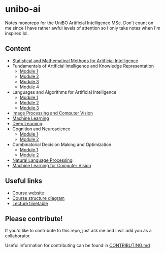 # unibo-ai

Notes monorepo for the UniBO Artificial Intelligence MSc. Don't count on me since I have rather awful levels of attention so I only take notes when I'm inspired lol.

## Content

- [Statistical and Mathematical Methods for Artificial Intelligence](Statistical%20and%20Mathematical%20Methods%20for%20AI/README.md)
- Fundamentals of Artificial Intelligence and Knowledge Representation
  - [Module 1](Fundamentals%20of%20AI%20-%20Module%201/README.md)
  - [Module 2](Fundamentals%20of%20AI%20-%20Module%202/README.md)
  - [Module 3](Fundamentals%20of%20AI%20-%20Module%203/README.md)
  - [Module 4](Fundamentals%20of%20AI%20-%20Module%204/README.md)
- Languages and Algorithms for Artificial Intelligence
  - [Module 1](Languages%20and%20algorithms%20for%20AI%20-%20Module%201/README.md)
  - [Module 2](Languages%20and%20algorithms%20for%20AI%20-%20Module%202/README.md)
  - [Module 3](Languages%20and%20algorithms%20for%20AI%20-%20Module%203/README.md)
- [Image Processing and Computer Vision](Computer%20Vision)
- [Machine Learning](Machine%20Learning)
- [Deep Learning](Deep%20Learning)
- Cognition and Neuroscience
  - [Module 1](Cognition%20and%20Neuroscience%20-%20Module%201/README.md)
  - [Module 2](Cognition%20and%20Neuroscience%20-%20Module%202/README.md)
- Combinatorial Decision Making and Optimization
  - [Module 1](Combinatorial%20Decision%20Making%20and%20Optimization%20-%20Module%201)
  - [Module 2](Combinatorial%20Decision%20Making%20and%20Optimization%20-%20Module%202)
- [Natural Language Processing](https://github.com/montali/unibo-ai/blob/master/Natural%20Language%20Processing/README.md)
- [Machine Learning for Computer Vision](https://github.com/montali/unibo-ai/blob/master/Machine%20Learning%20For%20Computer%20Vision/README.md)

## Useful links

- [Course website](https://corsi.unibo.it/2cycle/artificial-intelligence/index.html)
- [Course structure diagram](https://corsi.unibo.it/2cycle/artificial-intelligence/course-structure-diagram/piano?code=9063&year=2020&manifest=en_2020_9063_000_000_2020)
- [Lecture timetable](https://corsi.unibo.it/2cycle/artificial-intelligence/timetable?anno=1)

## Please contribute!

If you'd like to contribute to this repo, just ask me and I will add you as a collaborator.

Useful information for contributing can be found in [CONTRIBUTING.md](CONTRIBUTING.md)
